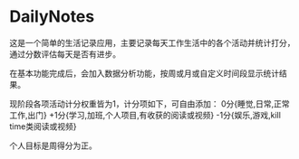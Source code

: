 # DailyNotes
  这是一个简单的生活记录应用，主要记录每天工作生活中的各个活动并统计打分，通过分数评估每天是否有进步。
  
  在基本功能完成后，会加入数据分析功能，按周或月或自定义时间段显示统计结果。
  
  现阶段各项活动计分权重皆为1，计分项如下，可自由添加：
  0分{睡觉,日常,正常工作,出门}
  +1分{学习,加班,个人项目,有收获的阅读或视频}
  -1分{娱乐,游戏,kill time类阅读或视频}
  
  个人目标是周得分为正。
